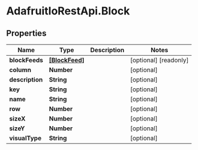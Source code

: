 # AdafruitIoRestApi.Block

## Properties

Name | Type | Description | Notes
------------ | ------------- | ------------- | -------------
**blockFeeds** | [**[BlockFeed]**](BlockFeed.md) |  | [optional] [readonly] 
**column** | **Number** |  | [optional] 
**description** | **String** |  | [optional] 
**key** | **String** |  | [optional] 
**name** | **String** |  | [optional] 
**row** | **Number** |  | [optional] 
**sizeX** | **Number** |  | [optional] 
**sizeY** | **Number** |  | [optional] 
**visualType** | **String** |  | [optional] 


